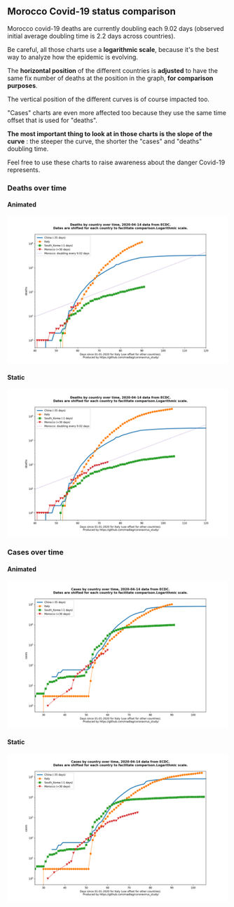 ## Morocco Covid-19 status comparison 

Morocco covid-19 deaths are currently doubling each 9.02 days (observed initial average doubling time is 2.2 days across countries).



Be careful, all those charts use a **logarithmic scale**, because it's the best way to analyze how the epidemic is evolving.
 
The **horizontal position** of the different countries is **adjusted** to have the same fix number of deaths at the position in the graph, **for comparison purposes**.

The vertical position of the different curves is of course impacted too.

"Cases" charts are even more affected too because they use the same time offset that is used for "deaths".

**The most important thing to look at in those charts is the slope of the curve** : the steeper the curve, the shorter the "cases" and "deaths" doubling time.

Feel free to use these charts to raise awareness about the danger Covid-19 represents. 


 
### Deaths over time
 
#### Animated
![Morocco covid-19 deaths animated chart](https://raw.githubusercontent.com/madlag/coronavirus_study/master/notebooks/graphs/2020-04-14/countries/Morocco/2020-04-14_Morocco_deaths.gif "Morocco covid-19 deaths animated chart")   
 
#### Static
![Morocco covid-19 deaths static chart](https://raw.githubusercontent.com/madlag/coronavirus_study/master/notebooks/graphs/2020-04-14/countries/Morocco/2020-04-14_Morocco_deaths.png "Morocco covid-19 deaths static chart")   

 
### Cases over time
 
#### Animated
![Morocco covid-19 cases animated chart](https://raw.githubusercontent.com/madlag/coronavirus_study/master/notebooks/graphs/2020-04-14/countries/Morocco/2020-04-14_Morocco_cases.gif "Morocco covid-19 cases animated chart")   
 
#### Static
![Morocco covid-19 cases static chart](https://raw.githubusercontent.com/madlag/coronavirus_study/master/notebooks/graphs/2020-04-14/countries/Morocco/2020-04-14_Morocco_cases.png "Morocco covid-19 cases static chart")   

